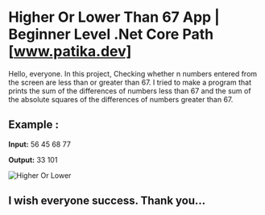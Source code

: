 ﻿# Higher Or Lower Than 67 App | Beginner Level .Net Core Path [www.patika.dev]

Hello, everyone. In this project, Checking whether n numbers entered from the screen are less than or greater than 67. I tried to make a program that prints the sum of the differences of numbers less than 67 and the sum of the absolute squares of the differences of numbers greater than 67.

## Example :

**Input:** 56 45 68 77

**Output:** 33 101

![Higher Or Lower](https://github.com/ytcaglar/HigherOrLower/assets/93604446/cba4ee46-99e8-4055-8322-b1725eeb22cf)

## I wish everyone success. Thank you...
